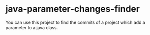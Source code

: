 # java-parameter-changes-finder
You can use this project to find the commits of a project which add a parameter to a java class.